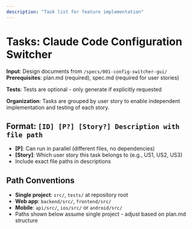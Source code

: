 ```yaml
---
description: "Task list for feature implementation"
---
```


# Tasks: Claude Code Configuration Switcher

**Input**: Design documents from `/specs/001-config-switcher-gui/`
**Prerequisites**: plan.md (required), spec.md (required for user stories)

**Tests**: Tests are optional - only generate if explicitly requested

**Organization**: Tasks are grouped by user story to enable independent implementation and testing of each story.

## Format: `[ID] [P?] [Story?] Description with file path`
- **[P]**: Can run in parallel (different files, no dependencies)
- **[Story]**: Which user story this task belongs to (e.g., US1, US2, US3)
- Include exact file paths in descriptions

## Path Conventions
- **Single project**: `src/`, `tests/` at repository root
- **Web app**: `backend/src/`, `frontend/src/`
- **Mobile**: `api/src/`, `ios/src/` or `android/src/`
- Paths shown below assume single project - adjust based on plan.md structure

<!--
  ============================================================================
  IMPORTANT: The tasks below are SAMPLE TASKS for illustration purposes only.

  The /speckit.tasks command MUST replace these with actual tasks based on:
  - User stories from spec.md (with their priorities P1, P2, P3...)
  - Feature requirements from plan.md
  - Entities from data-model.md
  - Endpoints from contracts/

  Tasks MUST be organized by user story so each story can be:
  - Developed independently
  - Tested independently
  - Delivered as an MVP increment

  DO NOT keep these sample tasks in the generated tasks.md file.
  ============================================================================

## Phase 1: Setup (Shared Infrastructure)

**Purpose**: Project initialization and basic structure

- [ ] T001 Create project structure per implementation plan
- [ ] T002 Initialize Python project with CustomTkinter dependencies
- [ ] T003 [P] Configure logging and error handling setup

---

## Phase 2: Foundational (Blocking Prerequisites)

**Purpose**: Core infrastructure that MUST be complete before ANY user story can be implemented

**⚠️ CRITICAL**: No user story work can begin until this phase is complete

Examples of foundational tasks (adjust based on your project):

- [ ] T004 Setup SQLite database schema and migrations framework
- [ ] T005 [P] Implement authentication/authorization framework
- [ ] T006 [P] Setup API routing and middleware structure
- [ ] T007 Create base models/entities that all stories depend on
- [ ] T008 Configure error handling and logging infrastructure
- [ ] T009 Setup environment configuration management

**Checkpoint**: Foundation ready - user story implementation can now begin in parallel

---

## Phase 3: User Story 1 - Switch Configuration Profiles (Priority: P1) 🎯 MVP

**Goal**: Enable users to quickly switch between different Claude Code configuration profiles by double-clicking

**Independent Test**: Can be fully tested by creating a profile, double-clicking it, and verifying the Claude Code configuration file reflects the selected profile content

### Implementation for User Story 1

- [ ] T010 [P] [US1] Create Profile data model in src/models/profile.py
- [ ] T011 [P] [US1] Implement ConfigService for settings.json operations in src/services/config_service.py
- [ ] T012 [P] [US1] Create ProfileService for profile CRUD operations in src/services/profile_service.py
- [ ] T013 [P] [US1] Implement database operations in src/storage/database.py
- [ ] T014 [P] [US1] Create main application window in src/gui/app.py
- [ ] T015 [P] [US1] Implement profile list widget in src/gui/widgets/profile_list.py
- [ ] T016 [US1] Create GUI entry point in src/main.py
- [ ] T017 [US1] Create CLI entry point in src/cli.py
- [ ] T018 [US1] Implement profile switching logic (double-click handler)
- [ ] T019 [US1] Add active profile detection and visual indicators
- [ ] T020 [US1] Implement backup creation before profile application

**Checkpoint**: At this point, User Story 1 should be fully functional and testable independently

---

## Phase 4: User Story 2 - Manage Configuration Profiles (Priority: P2)

**Goal**: Enable users to create, edit, rename, duplicate, and delete configuration profiles

**Independent Test**: Can be tested by performing all CRUD operations (create, read, update, delete) on profiles and verifying each profile stores the correct key-value configuration data

### Implementation for User Story 2

- [ ] T021 [P] [US2] Create profile editor dialog in src/gui/widgets/profile_editor.py
- [ ] T022 [P] [US2] Implement profile creation workflow with validation
- [ ] T023 [P] [US2] Implement profile editing workflow with validation
- [ ] T024 [P] [US2] Add profile deletion with confirmation dialog
- [ ] T025 [P] [US2] Implement profile duplication functionality
- [ ] T026 [US2] Add profile rename capability
- [ ] T027 [US2] Create settings configuration dialog in src/gui/widgets/settings_dialog.py
- [ ] T028 [P] [US2] Implement Claude Code path configuration
- [ ] T029 [P] [US2] Add backup retention settings
- [ ] T030 [P] [US2] Create application preferences management

**Checkpoint**: At this point, User Stories 1 AND 2 should both work independently

---

## Phase 5: User Story 3 - View and Validate Profiles (Priority: P3)

**Goal**: Enable users to preview profile configurations and receive validation warnings

**Independent Test**: Can be tested by selecting a profile and viewing its full JSON content in the GUI, and by attempting to create or edit profiles with invalid JSON to verify validation warnings appear

### Implementation for User Story 3

- [ ] T031 [P] [US3] Create JSON validation service in src/services/validation_service.py
- [ ] T032 [P] [US3] Implement JSON syntax validation and error reporting
- [ ] T033 [P] [US3] Add key detection and masking for sensitive data
- [ ] T034 [P] [US3] Create profile preview dialog with formatted JSON display
- [ ] T035 [P] [US3] Implement real-time JSON validation in profile editor
- [ ] T036 [P] [US3] Add visual feedback for validation errors
- [ ] T037 [P] [US3] Implement profile summary display in list view
- [ ] T038 [P] [US3] Add warnings for potentially problematic configurations

**Checkpoint**: All user stories should now be independently functional

---

## Phase 6: Polish & Cross-Cutting Concerns

**Purpose**: Improvements that affect multiple user stories

- [ ] T039 [P] Documentation updates in docs/
- [ ] T040 [P] Code cleanup and refactoring
- [ ] T041 [P] Performance optimization across all stories
- [ ] T042 [P] Error handling improvements
- [ ] T043 [P] Cross-platform compatibility testing
- [ ] T044 [P] Add PyInstaller build script in scripts/build.py
- [ ] T045 [P] Create development setup script in scripts/dev_setup.py
- [ ] T046 [P] Add comprehensive logging with structured format
- [ ] T047 [P] Implement application settings persistence
- [ ] T048 [P] Add keyboard shortcuts and accessibility features

---

## Dependencies & Execution Order

### Phase Dependencies

- **Setup (Phase 1)**: No dependencies - can start immediately
- **Foundational (Phase 2)**: Depends on Setup completion - BLOCKS all user stories
- **User Stories (Phase 3-5)**: All depend on Foundational phase completion
  - User stories can then proceed in parallel (if staffed)
  - Or sequentially in priority order (P1 → P2 → P3)
- **Polish (Final Phase)**: Depends on all desired user stories being complete

### User Story Dependencies

- **User Story 1 (P1)**: Can start after Foundational (Phase 2) - No dependencies on other stories
- **User Story 2 (P2)**: Can start after Foundational (Phase 2) - Builds on US1, extends functionality
- **User Story 3 (P3)**: Can start after Foundational (Phase 2) - Enhances US1 and US2 with validation

### Within Each User Story

- Models can be created in parallel (different files)
- Services can be developed in parallel once models are ready
- GUI components can be developed once services are defined
- Integration connects all components

### Parallel Opportunities

- All Setup tasks marked [P] can run in parallel
- All Foundational tasks marked [P] can run in parallel (within Phase 2)
- Once Foundational phase completes, all user stories can start in parallel (if team capacity allows)
- GUI components can be developed in parallel once services are defined
- Utility modules can be developed in parallel

---

## Parallel Example: User Story 1

```bash
# Launch all models and core services together:
Task: "Create Profile data model in src/models/profile.py"
Task: "Implement ConfigService for settings.json operations in src/services/config_service.py"
Task: "Implement ProfileService for profile CRUD operations in src/services/profile_service.py"
Task: "Implement database operations in src/storage/database.py"

# Launch GUI components together:
Task: "Create main application window in src/gui/app.py"
Task: "Implement profile list widget in src/gui/widgets/profile_list.py"

# Launch entry points together:
Task: "Create GUI entry point in src/main.py"
Task: "Create CLI entry point in src/cli.py"
```

---

## Implementation Strategy

### MVP First (User Story 1 Only)

1. Complete Phase 1: Setup
2. Complete Phase 2: Foundational (CRITICAL - blocks all stories)
3. Complete Phase 3: User Story 1
4. **STOP and VALIDATE**: Test User Story 1 independently
5. Deploy/demo if ready

### Incremental Delivery

1. Complete Setup + Foundational → Foundation ready
2. Add User Story 1 → Test independently → Deploy/Demo (MVP!)
3. Add User Story 2 → Test independently → Deploy/Demo
4. Add User Story 3 → Test independently → Deploy/Demo
5. Each story adds value without breaking previous stories

### Parallel Team Strategy

With multiple developers:

1. Team completes Setup + Foundational together
2. Once Foundational is done:
   - Developer A: User Story 1 (core switching)
   - Developer B: User Story 2 (profile management)
   - Developer C: User Story 3 (validation and preview)
3. Stories complete and integrate independently

---

## Notes

- [P] tasks = different files, no dependencies
- [Story] label maps task to specific user story for traceability
- Each user story should be independently completable and testable
- UV-First principle: All commands use `uv run` prefix
- CLI-First principle: CLI interface provides full feature parity
- Test-First principle: Tests written before implementation (if testing requested)
- Verify tests fail before implementing
- Commit after each task or logical group
- Stop at any checkpoint to validate story independently
- Avoid: vague tasks, same file conflicts, cross-story dependencies that break independence
